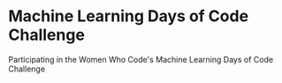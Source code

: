 # Machine Learning Days of Code Challenge
Participating in the Women Who Code's Machine Learning Days of Code Challenge
